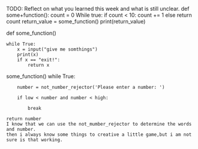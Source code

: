TODO: Reflect on what you learned this week and what is still unclear.
def some+function():
    count = 0
    While true:
        if count < 10:
            count += 1
        else
            return count
return_value = some_function()
print(return_value)

def some_function()

    while True:
        x = input("give me somthings")
        print(x)
        if x == "exit!":
            return x
some_function()
 while True:

        number = not_number_rejector('Please enter a number: ')

        if low < number and number < high:

            break

    return number
    I know that we can use the not_mumber_rejector to determine the words and number.
    then i always know some things to creative a little game,but i am not sure is that working.
                
